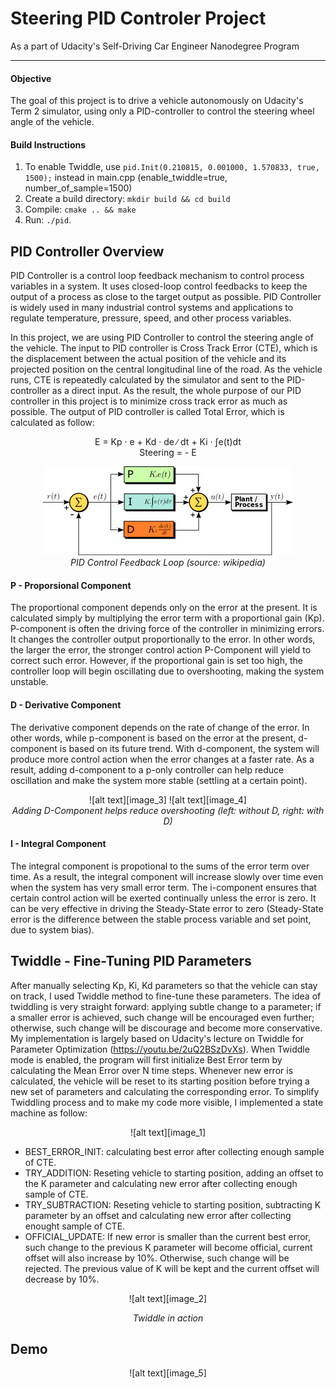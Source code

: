 [//]: # (Image References)
[image_0]: ./pid.png "PID Diagram"
[image_1]: ./twiddle_sm.png "Twiddle State Machine"
[image_2]: ./twiddle_in_action.png "Twiddle Test"
[image_3]: ./p_only_controller.gif "P Only Controller"
[image_4]: ./pid_controller.gif "PID Controller"
[image_5]: ./demo.gif "PID Demo"

# Steering PID Controler Project
As a part of Udacity's Self-Driving Car Engineer Nanodegree Program

---

#### Objective
The goal of this project is to drive a vehicle autonomously on Udacity's Term 2 simulator, using only a PID-controller to control the steering wheel angle of the vehicle.

#### Build Instructions
1. To enable Twiddle, use `pid.Init(0.210815, 0.001000, 1.570833, true, 1500);` instead in main.cpp (enable_twiddle=true, number_of_sample=1500)
2. Create a build directory: `mkdir build && cd build`
3. Compile: `cmake .. && make`
4. Run: `./pid`. 

## PID Controller Overview

PID Controller is a control loop feedback mechanism to control process variables in a system. It uses closed-loop control feedbacks to keep the output of a process as close to the target output as possible. PID Controller is widely used in many industrial control systems and applications to regulate temperature, pressure, speed, and other process variables.

In this project, we are using PID Controller to control the steering angle of the vehicle. The input to PID controller is Cross Track Error (CTE), which is the displacement between the actual position of the vehicle and its projected position on the central longitudinal line of the road. As the vehicle runs, CTE is repeatedly calculated by the simulator and sent to the PID-controller as a direct input. As the result, the whole purpose of our PID controller in this project is to minimize cross track error as much as possible. The output of PID controller is called Total Error, which is calculated as follow: <br>
<center>E = Kp · e + Kd · de ∕ dt + Ki · ∫e(t)dt<br>
Steering = - E

![alt text][image_0] <br>
<i>PID Control Feedback Loop (source: wikipedia)</i>
</center>


#### P - Proporsional Component

The proportional component depends only on the error at the present. It is calculated simply by multiplying the error term with a proportional gain (Kp). P-component is often the driving force of the controller in minimizing errors. It changes the controller output proportionally to the error. In other words, the larger the error, the stronger control action P-Component will yield to correct such error. However, if the proportional gain is set too high, the controller loop will begin oscillating due to overshooting, making the system unstable.

#### D - Derivative Component

The derivative component depends on the rate of change of the error. In other words, while p-component is based on the error at the present, d-component is based on its future trend. With d-component, the system will produce more control action when the error changes at a faster rate. As a result, adding d-component to a p-only controller can help reduce oscillation and make the system more stable (settling at a certain point).

<center>![alt text][image_3]  ![alt text][image_4] <br>
<i>Adding D-Component helps reduce overshooting (left: without D, right: with D)</i>
</center>

#### I - Integral Component

The integral component is propotional to the sums of the error term over time. As a result, the integral component will increase slowly over time even when the system has very small error term. The i-component ensures that certain control action will be exerted continually unless the error is zero. It can be very effective in driving the Steady-State error to zero (Steady-State error is the difference between the stable process variable and set point, due to system bias).

## Twiddle - Fine-Tuning PID Parameters

After manually selecting Kp, Ki, Kd parameters so that the vehicle can stay on track, I used Twiddle method to fine-tune these parameters. The idea of twiddling is very straight forward: applying subtle change to a parameter; if a smaller error is achieved, such change will be encouraged even further; otherwise, such change will be discourage and become more conservative. My implementation is largely based on Udacity's lecture on Twiddle for Parameter Optimization (https://youtu.be/2uQ2BSzDvXs). When Twiddle mode is enabled, the program will first initialize Best Error term by calculating the Mean Error over N time steps. Whenever new error is calculated, the vehicle will be reset to its starting position before trying a new set of parameters and calculating the corresponding error. To simplify Twiddling process and to make my code more visible, I implemented a state machine as follow:

<center>![alt text][image_1]</center>

- BEST_ERROR_INIT: calculating best error after collecting enough sample of CTE.
- TRY_ADDITION: Reseting vehicle to starting position, adding an offset to the K parameter and calculating new error after collecting enough sample of CTE.
- TRY_SUBTRACTION: Reseting vehicle to starting position, subtracting K parameter by an offset and calculating new error after collecting enought sample of CTE.
- OFFICIAL_UPDATE: If new error is smaller than the current best error, such change to the previous K parameter will become official, current offset will also increase by 10%. Otherwise, such change will be rejected. The previous value of K will be kept and the current offset will decrease by 10%.

<center>![alt text][image_2]

<i>Twiddle in action</i>
</center>

## Demo

<center>![alt text][image_5]</center>


